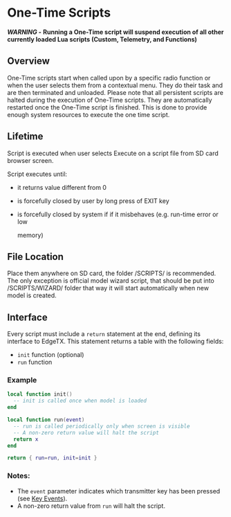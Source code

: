 # One-Time Scripts

_**WARNING -**_ **Running a One-Time script will suspend execution of all other currently loaded Lua scripts \(Custom,  Telemetry, and Functions\)**

## Overview

One-Time scripts start when called upon by a specific radio function or when the user selects them from a contextual menu. They do their task and are then terminated and unloaded. Please note that all persistent scripts are halted during the execution of One-Time scripts. They are automatically restarted once the One-Time script is finished. This is done to provide enough system resources to execute the one time script.

## Lifetime

Script is executed when user selects Execute on a script file from SD card browser screen.

Script executes until:

* it returns value different from 0
* is forcefully closed by user by long press of EXIT key
* is forcefully closed by system if if it misbehaves \(e.g. run-time error or low

  memory\)

## File Location

Place them anywhere on SD card, the folder /SCRIPTS/ is recommended. The only exception is official model wizard script, that should be put into /SCRIPTS/WIZARD/ folder that way it will start automatically when new model is created.

## **Interface**

Every script must include a `return` statement at the end, defining its interface to EdgeTX. This statement returns a table with the following fields:

* `init` function \(optional\)
* `run` function

### Example

```lua
local function init()
  -- init is called once when model is loaded
end

local function run(event)
  -- run is called periodically only when screen is visible
  -- A non-zero return value will halt the script
  return x
end

return { run=run, init=init }
```

### Notes:

* The `event` parameter indicates which transmitter key has been pressed \(see [Key Events](../part_iii_-_opentx_lua_api_reference/constants/key_events.md)\). 
* A non-zero return value from `run` will halt the script.

